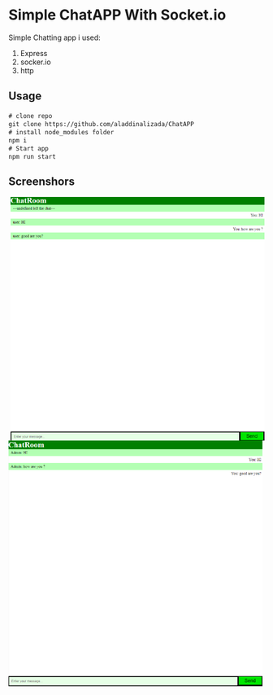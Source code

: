 # Simple ChatAPP With Socket.io
Simple Chatting app i used: 
1. Express
2. socker.io
3. http
## Usage 
```
# clone repo
git clone https://github.com/aladdinalizada/ChatAPP
# install node_modules folder
npm i
# Start app
npm run start
```
## Screenshors
<img title="cover-photo" alt="" src="images/user1.png" width="500px" align="right">
<img title="cover-photo-2" alt="" src="images/user2.png" width="500px">
